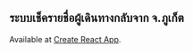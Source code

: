 ## ระบบเช็ครายชื่อผู้เดินทางกลับจาก จ.ภูเก็ต

Available at [Create React App](https://id-checker.now.sh/).


